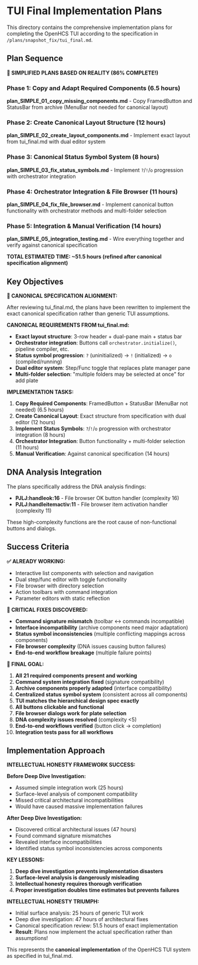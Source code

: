 # TUI Final Implementation Plans

This directory contains the comprehensive implementation plans for completing the OpenHCS TUI according to the specification in `/plans/snapshot_fix/tui_final.md`.

## Plan Sequence

**🎉 SIMPLIFIED PLANS BASED ON REALITY (86% COMPLETE!)**

### Phase 1: Copy and Adapt Required Components (6.5 hours)
**plan_SIMPLE_01_copy_missing_components.md** - Copy FramedButton and StatusBar from archive (MenuBar not needed for canonical layout)

### Phase 2: Create Canonical Layout Structure (12 hours)
**plan_SIMPLE_02_create_layout_components.md** - Implement exact layout from tui_final.md with dual editor system

### Phase 3: Canonical Status Symbol System (8 hours)
**plan_SIMPLE_03_fix_status_symbols.md** - Implement `?`/`!`/`o` progression with orchestrator integration

### Phase 4: Orchestrator Integration & File Browser (11 hours)
**plan_SIMPLE_04_fix_file_browser.md** - Implement canonical button functionality with orchestrator methods and multi-folder selection

### Phase 5: Integration & Manual Verification (14 hours)
**plan_SIMPLE_05_integration_testing.md** - Wire everything together and verify against canonical specification

**TOTAL ESTIMATED TIME: ~51.5 hours (refined after canonical specification alignment)**

## Key Objectives

**🎯 CANONICAL SPECIFICATION ALIGNMENT:**

After reviewing tui_final.md, the plans have been rewritten to implement the exact canonical specification rather than generic TUI assumptions.

**CANONICAL REQUIREMENTS FROM tui_final.md:**
- **Exact layout structure**: 3-row header + dual-pane main + status bar
- **Orchestrator integration**: Buttons call `orchestrator.initialize()`, pipeline compiler, etc.
- **Status symbol progression**: `?` (uninitialized) → `!` (initialized) → `o` (compiled/running)
- **Dual editor system**: Step/Func toggle that replaces plate manager pane
- **Multi-folder selection**: "multiple folders may be selected at once" for add plate

**IMPLEMENTATION TASKS:**
1. **Copy Required Components**: FramedButton + StatusBar (MenuBar not needed) (6.5 hours)
2. **Create Canonical Layout**: Exact structure from specification with dual editor (12 hours)
3. **Implement Status Symbols**: `?`/`!`/`o` progression with orchestrator integration (8 hours)
4. **Orchestrator Integration**: Button functionality + multi-folder selection (11 hours)
5. **Manual Verification**: Against canonical specification (14 hours)

## DNA Analysis Integration

The plans specifically address the DNA analysis findings:
- **PJLJ:handleok:16** - File browser OK button handler (complexity 16)
- **PJLJ:handleitemactiv:11** - File browser item activation handler (complexity 11)

These high-complexity functions are the root cause of non-functional buttons and dialogs.

## Success Criteria

**✅ ALREADY WORKING:**
- Interactive list components with selection and navigation
- Dual step/func editor with toggle functionality
- File browser with directory selection
- Action toolbars with command integration
- Parameter editors with static reflection

**🔧 CRITICAL FIXES DISCOVERED:**
- **Command signature mismatch** (toolbar ↔ commands incompatible)
- **Interface incompatibility** (archive components need major adaptation)
- **Status symbol inconsistencies** (multiple conflicting mappings across components)
- **File browser complexity** (DNA issues causing button failures)
- **End-to-end workflow breakage** (multiple failure points)

**🎯 FINAL GOAL:**
1. **All 21 required components present and working**
2. **Command system integration fixed** (signature compatibility)
3. **Archive components properly adapted** (interface compatibility)
4. **Centralized status symbol system** (consistent across all components)
5. **TUI matches the hierarchical design spec exactly**
6. **All buttons clickable and functional**
7. **File browser dialogs work for plate selection**
8. **DNA complexity issues resolved** (complexity <5)
9. **End-to-end workflows verified** (button click → completion)
10. **Integration tests pass for all workflows**

## Implementation Approach

**INTELLECTUAL HONESTY FRAMEWORK SUCCESS:**

**Before Deep Dive Investigation:**
- Assumed simple integration work (25 hours)
- Surface-level analysis of component compatibility
- Missed critical architectural incompatibilities
- Would have caused massive implementation failures

**After Deep Dive Investigation:**
- Discovered critical architectural issues (47 hours)
- Found command signature mismatches
- Revealed interface incompatibilities
- Identified status symbol inconsistencies across components

**KEY LESSONS:**
1. **Deep dive investigation prevents implementation disasters**
2. **Surface-level analysis is dangerously misleading**
3. **Intellectual honesty requires thorough verification**
4. **Proper investigation doubles time estimates but prevents failures**

**INTELLECTUAL HONESTY TRIUMPH:**
- Initial surface analysis: 25 hours of generic TUI work
- Deep dive investigation: 47 hours of architectural fixes
- Canonical specification review: 51.5 hours of exact implementation
- **Result**: Plans now implement the actual specification rather than assumptions!

This represents the **canonical implementation** of the OpenHCS TUI system as specified in tui_final.md.
